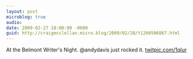 ```yaml
---
layout: post
microblog: true
audio: 
date: 2009-02-27 18:00:00 -0600
guid: http://craigmcclellan.micro.blog/2009/02/28/t1260506867.html
---
```

At the Belmont Writer's Night. @andydavis just rocked it.  [twitpic.com/1qlur](http://twitpic.com/1qlur)
